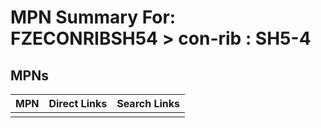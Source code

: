 



# MPN Summary For: FZECONRIBSH54 > con-rib : SH5-4

## MPNs
  

|MPN|Direct Links|Search Links|
| :--- | :--- | :--- |
||||
